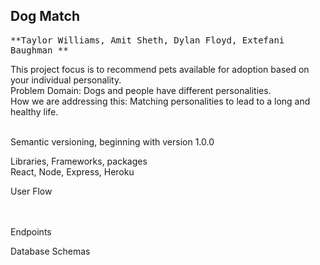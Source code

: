 ## Dog Match 
<kbd> **Taylor Williams, Amit Sheth, Dylan Floyd, Extefani Baughman ** </kbd>

This project focus is to recommend pets available for adoption based on your individual personality. </br>
Problem Domain: Dogs and people have different personalities. </br>
How we are addressing this: Matching personalities to lead to a long and healthy life. </br>
</br>

Semantic versioning, beginning with version 1.0.0

Libraries, Frameworks, packages </br>
React, Node, Express, Heroku </br>

User Flow </br>
</br>
</br>

Endpoints </br>



Database Schemas </br>
